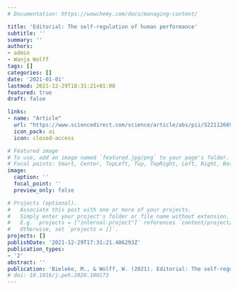 ```yaml
---
# Documentation: https://wowchemy.com/docs/managing-content/

title: 'Editorial: The self-regulation of human performance'
subtitle: ''
summary: ''
authors:
- admin
- Wanja Wolff
tags: []
categories: []
date: '2021-01-01'
lastmod: 2021-12-29T18:31:21+01:00
featured: true
draft: false

links:
- name: "Article"
  url: "https://www.sciencedirect.com/science/article/abs/pii/S2211266920300177"
  icon_pack: ai
  icon: closed-access

# Featured image
# To use, add an image named `featured.jpg/png` to your page's folder.
# Focal points: Smart, Center, TopLeft, Top, TopRight, Left, Right, BottomLeft, Bottom, BottomRight.
image:
  caption: ''
  focal_point: ''
  preview_only: false

# Projects (optional).
#   Associate this post with one or more of your projects.
#   Simply enter your project's folder or file name without extension.
#   E.g. `projects = ["internal-project"]` references `content/project/deep-learning/index.md`.
#   Otherwise, set `projects = []`.
projects: []
publishDate: '2021-12-29T17:31:21.406293Z'
publication_types:
- '2'
abstract: ''
publication: 'Bieleke, M., & Wolff, W. (2021). Editorial: The self-regulation of human performance. *Performance Enhancement & Health*, *9*(2), 100173. https://doi.org/10.1016/j.peh.2020.100173'
# doi: 10.1016/j.peh.2020.100173
---
```

